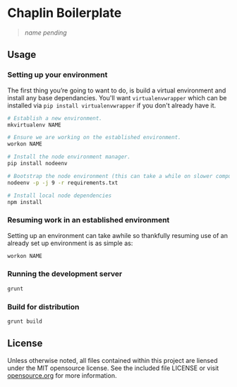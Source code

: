 # Chaplin Boilerplate
> _name pending_

## Usage

### Setting up your environment ###
The first thing you’re going to want to do, is build a virtual environment
and install any base dependancies. You'll want `virtualenvwrapper` which can
be installed via `pip install virtualenvwrapper` if you don't already have it.

```sh
# Establish a new environment.
mkvirtualenv NAME

# Ensure we are working on the established environment.
workon NAME

# Install the node environment manager.
pip install nodeenv

# Bootstrap the node environment (this can take a while on slower computers).
nodeenv -p -j 9 -r requirements.txt

# Install local node dependencies
npm install
```

### Resuming work in an established environment ###
Setting up an environment can take awhile so thankfully resuming use of
an already set up environment is as simple as:

```sh
workon NAME
```

### Running the development server
```sh
grunt
```

### Build for distribution
```sh
grunt build
```

## License
Unless otherwise noted, all files contained within this project are liensed
under the MIT opensource license. See the included file LICENSE or visit
[opensource.org][] for more information.

[opensource.org]: http://opensource.org/licenses/MIT
